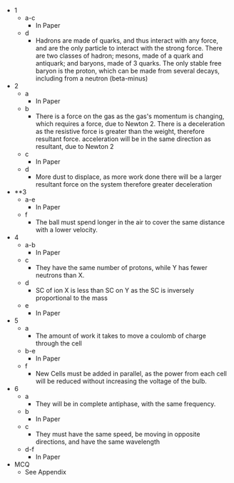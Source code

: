 - 1
	- a-c
		- In Paper
	- d
		- Hadrons are made of quarks, and thus interact with any force, and are the only particle to interact with the strong force. There are two classes of hadron; mesons, made of a quark and antiquark; and baryons, made of 3 quarks. The only stable free baryon is the proton, which can be made from several decays, including from a neutron (beta-minus)
- 2
	- a
		- In Paper
	- b
		- There is a force on the gas as the gas's momentum is changing, which requires a force, due to Newton 2. There is a deceleration as the resistive force is greater than the weight, therefore resultant force. acceleration will be in the same direction as resultant, due to Newton 2
	- c
		- In Paper
	- d
		- More dust to displace, as more work done there will be a larger resultant force on the system therefore greater deceleration
- **3
	- a-e
		- In Paper
	- f
		- The ball must spend longer in the air to cover the same distance with a lower velocity.
- 4
	- a-b
		- In Paper
	- c
		- They have the same number of protons, while Y has fewer neutrons than X.
	- d
		- SC of ion X is less than SC on Y as the SC is inversely proportional to the mass
	- e
		- In Paper
- 5
	- a
		- The amount of work it takes to move a coulomb of charge through the cell
	- b-e
		- In Paper
	- f
		- New Cells must be added in parallel, as the power from each cell will be reduced without increasing the voltage of the bulb.
- 6
	- a
		- They will be in complete antiphase, with the same frequency.
	- b
		- In Paper
	- c
		- They must have the same speed, be moving in opposite directions, and have the same wavelength
	- d-f
		- In Paper
- MCQ
	- See Appendix